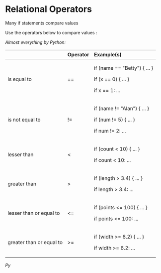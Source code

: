 # Relational Operators

Many if statements compare values

Use the operators below to compare values:

_Almost everything by Python:_

<table>
  <thead>
    <tr>
      <th style="text-align:left"></th>
      <th style="text-align:left">Operator</th>
      <th style="text-align:left">Example(s)</th>
    </tr>
  </thead>
  <tbody>
    <tr>
      <td style="text-align:left">is equal to</td>
      <td style="text-align:left">==</td>
      <td style="text-align:left">
        <p>if (name == &quot;Betty&quot;) { ... }</p>
        <p>if (x == 0) { ... }</p>
        <p>if x == 1: ...</p>
      </td>
    </tr>
    <tr>
      <td style="text-align:left">is not equal to</td>
      <td style="text-align:left">!=</td>
      <td style="text-align:left">
        <p>if (name != &quot;Alan&quot;) { ... }</p>
        <p>if (num != 5) { ... }</p>
        <p>if num != 2: ...</p>
      </td>
    </tr>
    <tr>
      <td style="text-align:left">lesser than</td>
      <td style="text-align:left">&lt;</td>
      <td style="text-align:left">
        <p>if (count &lt; 10) { ... }</p>
        <p>if count &lt; 10: ...</p>
      </td>
    </tr>
    <tr>
      <td style="text-align:left">greater than</td>
      <td style="text-align:left">&gt;</td>
      <td style="text-align:left">
        <p>if (length &gt; 3.4) { ... }</p>
        <p>if length &gt; 3.4: ...</p>
      </td>
    </tr>
    <tr>
      <td style="text-align:left">lesser than or equal to</td>
      <td style="text-align:left">&lt;=</td>
      <td style="text-align:left">
        <p>if (points &lt;= 100) { ... }</p>
        <p>if points &lt;= 100: ...</p>
      </td>
    </tr>
    <tr>
      <td style="text-align:left">greater than or equal to</td>
      <td style="text-align:left">&gt;=</td>
      <td style="text-align:left">
        <p>if (width &gt;= 6.2) { ... }</p>
        <p>if width &gt;= 6.2: ...</p>
      </td>
    </tr>
  </tbody>
</table>

_Py_  




